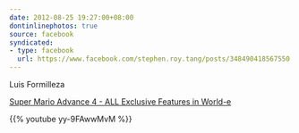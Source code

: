 ```yaml
---
date: 2012-08-25 19:27:00+08:00
dontinlinephotos: true
source: facebook
syndicated:
- type: facebook
  url: https://www.facebook.com/stephen.roy.tang/posts/348490418567550
---
```


Luis Formilleza 

[Super Mario Advance 4 - ALL Exclusive Features in World-e](https://www.youtube.com/watch?v=yy-9FAwwMvM)



{{% youtube yy-9FAwwMvM %}}